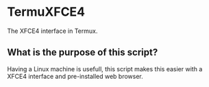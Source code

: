 # TermuXFCE4
The XFCE4 interface in Termux.
## What is the purpose of this script?
Having a Linux machine is usefull, this script makes this easier with a XFCE4 interface and pre-installed web browser.
